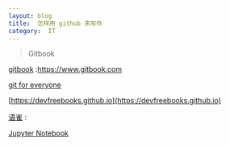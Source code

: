 ```yaml
---
layout: blog  
title:  怎样用 github 来写作
category:  IT
---
```


> Gitbook

[gitbook](https://www.gitbook.com) :https://www.gitbook.com

[git for everyone](https://anotheruiguy.gitbooks.io/gitforeveryone/?utm_source=devfreebooks&utm_medium=medium&utm_campaign=devfreebooks/)

[https://devfreebooks.github.io](https://devfreebooks.github.io)

[语雀]() :

[Jupyter Notebook]()

